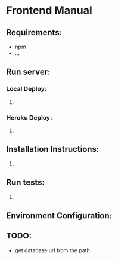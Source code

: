 # Frontend Manual

## Requirements:

- npm
- ...

## Run server:

### Local Deploy:
1. 

### Heroku Deploy:
1. 

## Installation Instructions:

1. 

## Run tests:

1. 

## Environment Configuration:


## TODO:

- get database url from the path